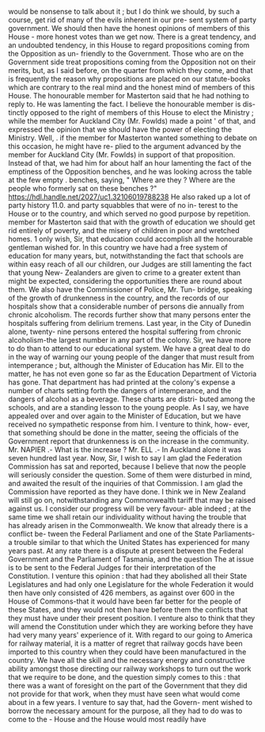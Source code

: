 would be nonsense to talk about it ; but I do think we should, by such a course, get rid of many of the evils inherent in our pre- sent system of party government. We should then have the honest opinions of members of this House - more honest votes than we get now. There is a great tendency, and an undoubted tendency, in this House to regard propositions coming from the Opposition as un- friendly to the Government. Those who are on the Government side treat propositions coming from the Opposition not on their merits, but, as I said before, on the quarter from which they come, and that is frequently the reason why propositions are placed on our statute-books which are contrary to the real mind and the honest mind of members of this House. The honourable member for Masterton said that he had nothing to reply to. He was lamenting the fact. I believe the honourable member is dis- tinctly opposed to the right of members of this House to elect the Ministry ; while the member for Auckland City (Mr. Fowlds) made a point ' of that, and expressed the opinion that we should have the power of electing the Ministry. Well, . if the member for Masterton wanted something to debate on this occasion, he might have re- plied to the argument advanced by the member for Auckland City (Mr. Fowlds) in support of that proposition. Instead of that, we had him for about half an hour lamenting the fact of the emptiness of the Opposition benches, and he was looking across the table at the few empty . benches, saying, " Where are they ? Where are the people who formerly sat on these benches ?" https://hdl.handle.net/2027/uc1.32106019788238 He also raked up a lot of party history 11.0. and party squabbles that were of no in- terest to the House or to the country, and which served no good purpose by repetition. member for Masterton said that with the growth of education we should get rid entirely of poverty, and the misery of children in poor and wretched homes. 1 only wish, Sir, that education could accomplish all the honourable gentleman wished for. In this country we have had a free system of education for many years, but, notwithstanding the fact that schools are within easy reach of all our children, our Judges are still lamenting the fact that young New- Zealanders are given to crime to a greater extent than might be expected, considering the opportunities there are round about them. We also have the Commissioner of Police, Mr. Tun- bridge, speaking of the growth of drunkenness in the country, and the records of our hospitals show that a considerable number of persons die annually from chronic alcoholism. The records further show that many persons enter the hospitals suffering from delirium tremens. Last year, in the City of Dunedin alone, twenty- nine persons entered the hospital suffering from chronic alcoholism-the largest number in any part of the colony. Sir, we have more to do than to attend to our educational system. We have a great deal to do in the way of warning our young people of the danger that must result from intemperance ; but, although the Minister of Education has Mir. Ell to the matter, he has not even gone so far as the Education Department of Victoria has gone. That department has had printed at the colony's expense a number of charts setting forth the dangers of intemperance, and the dangers of alcohol as a beverage. These charts are distri- buted among the schools, and are a standing lesson to the young people. As I say, we have appealed over and over again to the Minister of Education, but we have received no sympathetic response from him. I venture to think, how- ever, that something should be done in the matter, seeing the officials of the Government report that drunkenness is on the increase in the community. Mr. NAPIER .- What is the increase ? Mr. ELL .- In Auckland alone it was seven hundred last year. Now, Sir, I wish to say I am glad the Federation Commission has sat and reported, because I believe that now the people will seriously consider the question. Some of them were disturbed in mind, and awaited the result of the inquiries of that Commission. I am glad the Commission have reported as they have done. I think we in New Zealand will still go on, notwithstanding any Commonwealth tariff that may be raised against us. I consider our progress will be very favour- able indeed ; at the same time we shall retain our individuality without having the trouble that has already arisen in the Commonwealth. We know that already there is a conflict be- tween the Federal Parliament and one of the State Parliaments-a trouble similar to that which the United States has experienced for many years past. At any rate there is a dispute at present between the Federal Government and the Parliament of Tasmania, and the question The at issue is to be sent to the Federal Judges for their interpretation of the Constitution. I venture this opinion : that had they abolished all their State Legislatures and had only one Legislature for the whole Federation it would then have only consisted of 426 members, as against over 600 in the House of Commons-that it would have been far better for the people of these States, and they would not then have before them the conflicts that they must have under their present position. I venture also to think that they will amend the Constitution under which they are working before they have had very many years' experience of it. With regard to our going to America for railway material, it is a matter of regret that railway gocds have been imported to this country when they could have been manufactured in the country. We have all the skill and the necessary energy and constructive ability amongst those directing our railway workshops to turn out the work that we require to be done, and the question simply comes to this : that there was a want of foresight on the part of the Government that they did not provide for that work, when they must have seen what would come about in a few years. I venture to say that, had the Govern- ment wished to borrow the necessary amount for the purpose, all they had to do was to come to the - House and the House would most readily have 